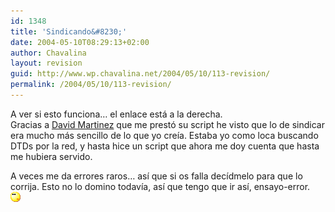 ```yaml
---
id: 1348
title: 'Sindicando&#8230;'
date: 2004-05-10T08:29:13+02:00
author: Chavalina
layout: revision
guid: http://www.wp.chavalina.net/2004/05/10/113-revision/
permalink: /2004/05/10/113-revision/
---
```

A ver si esto funciona&#8230; el enlace est&aacute; a la derecha.  
Gracias a <a href=http://www.dmnet.bitacoras.com>David Martinez</a> que me prest&oacute; su script he visto que lo de sindicar era mucho m&aacute;s sencillo de lo que yo cre&iacute;a. Estaba yo como loca buscando DTDs por la red, y hasta hice un script que ahora me doy cuenta que hasta me hubiera servido. 

A veces me da errores raros&#8230; as&iacute; que si os falla dec&iacute;dmelo para que lo corrija. Esto no lo domino todav&iacute;a, as&iacute; que tengo que ir as&iacute;, ensayo-error.  
![](/imagenes/emoticonos/pensativo.gif)